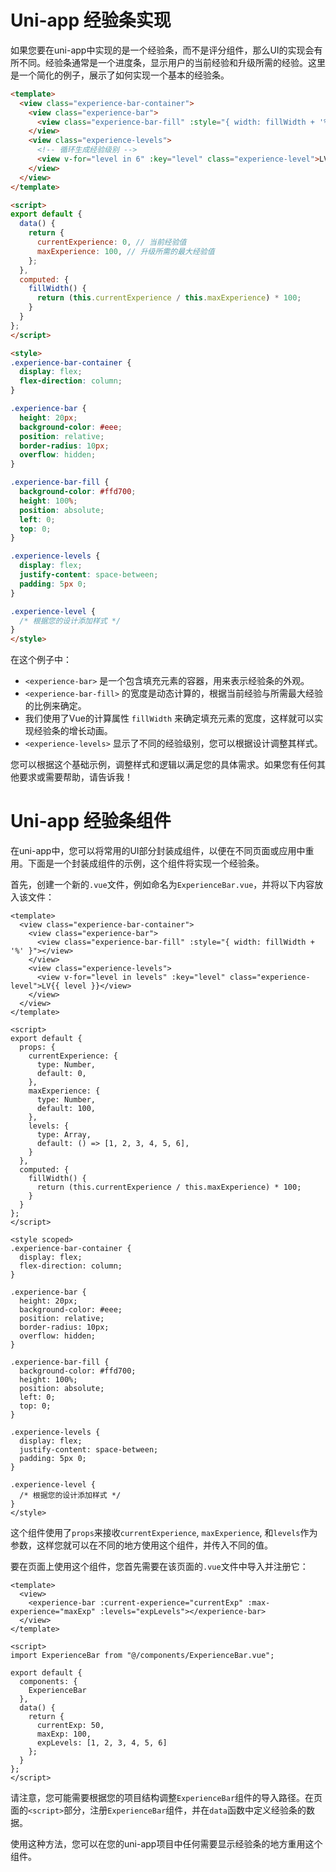 
# Uni-app 经验条实现

如果您要在uni-app中实现的是一个经验条，而不是评分组件，那么UI的实现会有所不同。经验条通常是一个进度条，显示用户的当前经验和升级所需的经验。这里是一个简化的例子，展示了如何实现一个基本的经验条。

```html
<template>
  <view class="experience-bar-container">
    <view class="experience-bar">
      <view class="experience-bar-fill" :style="{ width: fillWidth + '%' }"></view>
    </view>
    <view class="experience-levels">
      <!-- 循环生成经验级别 -->
      <view v-for="level in 6" :key="level" class="experience-level">LV{{ level }}</view>
    </view>
  </view>
</template>

<script>
export default {
  data() {
    return {
      currentExperience: 0, // 当前经验值
      maxExperience: 100, // 升级所需的最大经验值
    };
  },
  computed: {
    fillWidth() {
      return (this.currentExperience / this.maxExperience) * 100;
    }
  }
};
</script>

<style>
.experience-bar-container {
  display: flex;
  flex-direction: column;
}

.experience-bar {
  height: 20px;
  background-color: #eee;
  position: relative;
  border-radius: 10px;
  overflow: hidden;
}

.experience-bar-fill {
  background-color: #ffd700;
  height: 100%;
  position: absolute;
  left: 0;
  top: 0;
}

.experience-levels {
  display: flex;
  justify-content: space-between;
  padding: 5px 0;
}

.experience-level {
  /* 根据您的设计添加样式 */
}
</style>
```

在这个例子中：

- `<experience-bar>` 是一个包含填充元素的容器，用来表示经验条的外观。
- `<experience-bar-fill>` 的宽度是动态计算的，根据当前经验与所需最大经验的比例来确定。
- 我们使用了Vue的计算属性 `fillWidth` 来确定填充元素的宽度，这样就可以实现经验条的增长动画。
- `<experience-levels>` 显示了不同的经验级别，您可以根据设计调整其样式。

您可以根据这个基础示例，调整样式和逻辑以满足您的具体需求。如果您有任何其他要求或需要帮助，请告诉我！


# Uni-app 经验条组件

在uni-app中，您可以将常用的UI部分封装成组件，以便在不同页面或应用中重用。下面是一个封装成组件的示例，这个组件将实现一个经验条。

首先，创建一个新的`.vue`文件，例如命名为`ExperienceBar.vue`，并将以下内容放入该文件：

```vue
<template>
  <view class="experience-bar-container">
    <view class="experience-bar">
      <view class="experience-bar-fill" :style="{ width: fillWidth + '%' }"></view>
    </view>
    <view class="experience-levels">
      <view v-for="level in levels" :key="level" class="experience-level">LV{{ level }}</view>
    </view>
  </view>
</template>

<script>
export default {
  props: {
    currentExperience: {
      type: Number,
      default: 0,
    },
    maxExperience: {
      type: Number,
      default: 100,
    },
    levels: {
      type: Array,
      default: () => [1, 2, 3, 4, 5, 6],
    }
  },
  computed: {
    fillWidth() {
      return (this.currentExperience / this.maxExperience) * 100;
    }
  }
};
</script>

<style scoped>
.experience-bar-container {
  display: flex;
  flex-direction: column;
}

.experience-bar {
  height: 20px;
  background-color: #eee;
  position: relative;
  border-radius: 10px;
  overflow: hidden;
}

.experience-bar-fill {
  background-color: #ffd700;
  height: 100%;
  position: absolute;
  left: 0;
  top: 0;
}

.experience-levels {
  display: flex;
  justify-content: space-between;
  padding: 5px 0;
}

.experience-level {
  /* 根据您的设计添加样式 */
}
</style>
```

这个组件使用了`props`来接收`currentExperience`, `maxExperience`, 和`levels`作为参数，这样您就可以在不同的地方使用这个组件，并传入不同的值。

要在页面上使用这个组件，您首先需要在该页面的`.vue`文件中导入并注册它：

```vue
<template>
  <view>
    <experience-bar :current-experience="currentExp" :max-experience="maxExp" :levels="expLevels"></experience-bar>
  </view>
</template>

<script>
import ExperienceBar from "@/components/ExperienceBar.vue";

export default {
  components: {
    ExperienceBar
  },
  data() {
    return {
      currentExp: 50,
      maxExp: 100,
      expLevels: [1, 2, 3, 4, 5, 6]
    };
  }
};
</script>
```

请注意，您可能需要根据您的项目结构调整`ExperienceBar`组件的导入路径。在页面的`<script>`部分，注册`ExperienceBar`组件，并在`data`函数中定义经验条的数据。

使用这种方法，您可以在您的uni-app项目中任何需要显示经验条的地方重用这个组件。
